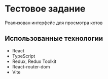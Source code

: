 # Тестовое задание

Реализован интерфейс для просмотра котов

## Использованные технологии

- React
- TypeScript
- Redux, Redux Toolkit
- React-router-dom
- Vite
